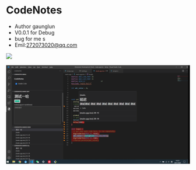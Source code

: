 # CodeNotes

* Author gaunglun
* V0.0.1 for Debug
* bug for me s
* Emil:272073020@qq.com

![](images/show.jpg)  

![](images/show.png)